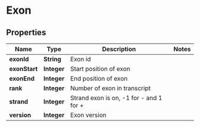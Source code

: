 

# Exon


## Properties

| Name | Type | Description | Notes |
|------------ | ------------- | ------------- | -------------|
|**exonId** | **String** | Exon id |  |
|**exonStart** | **Integer** | Start position of exon |  |
|**exonEnd** | **Integer** | End position of exon |  |
|**rank** | **Integer** | Number of exon in transcript |  |
|**strand** | **Integer** | Strand exon is on, -1 for - and 1 for + |  |
|**version** | **Integer** | Exon version |  |



